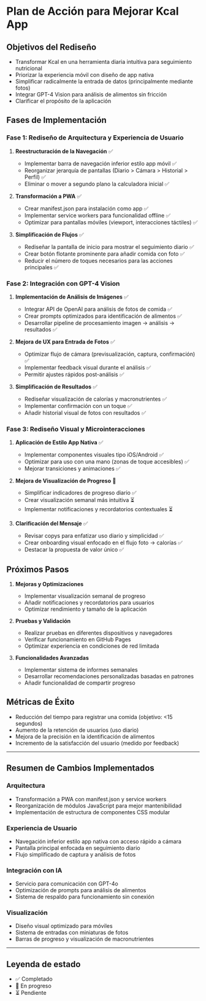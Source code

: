 # Plan de Acción para Mejorar Kcal App

## Objetivos del Rediseño
- Transformar Kcal en una herramienta diaria intuitiva para seguimiento nutricional
- Priorizar la experiencia móvil con diseño de app nativa
- Simplificar radicalmente la entrada de datos (principalmente mediante fotos)
- Integrar GPT-4 Vision para análisis de alimentos sin fricción
- Clarificar el propósito de la aplicación

## Fases de Implementación

### Fase 1: Rediseño de Arquitectura y Experiencia de Usuario
1. **Reestructuración de la Navegación** ✅
   - Implementar barra de navegación inferior estilo app móvil ✅
   - Reorganizar jerarquía de pantallas (Diario > Cámara > Historial > Perfil) ✅
   - Eliminar o mover a segundo plano la calculadora inicial ✅

2. **Transformación a PWA** ✅
   - Crear manifest.json para instalación como app ✅
   - Implementar service workers para funcionalidad offline ✅
   - Optimizar para pantallas móviles (viewport, interacciones táctiles) ✅

3. **Simplificación de Flujos** ✅
   - Rediseñar la pantalla de inicio para mostrar el seguimiento diario ✅
   - Crear botón flotante prominente para añadir comida con foto ✅
   - Reducir el número de toques necesarios para las acciones principales ✅

### Fase 2: Integración con GPT-4 Vision
1. **Implementación de Análisis de Imágenes** ✅
   - Integrar API de OpenAI para análisis de fotos de comida ✅
   - Crear prompts optimizados para identificación de alimentos ✅
   - Desarrollar pipeline de procesamiento imagen → análisis → resultados ✅

2. **Mejora de UX para Entrada de Fotos** ✅
   - Optimizar flujo de cámara (previsualización, captura, confirmación) ✅
   - Implementar feedback visual durante el análisis ✅
   - Permitir ajustes rápidos post-análisis ✅

3. **Simplificación de Resultados** ✅
   - Rediseñar visualización de calorías y macronutrientes ✅
   - Implementar confirmación con un toque ✅
   - Añadir historial visual de fotos con resultados ✅

### Fase 3: Rediseño Visual y Microinteracciones
1. **Aplicación de Estilo App Nativa** ✅
   - Implementar componentes visuales tipo iOS/Android ✅
   - Optimizar para uso con una mano (zonas de toque accesibles) ✅
   - Mejorar transiciones y animaciones ✅

2. **Mejora de Visualización de Progreso** 🔄
   - Simplificar indicadores de progreso diario ✅
   - Crear visualización semanal más intuitiva ⏳
   - Implementar notificaciones y recordatorios contextuales ⏳

3. **Clarificación del Mensaje** ✅
   - Revisar copys para enfatizar uso diario y simplicidad ✅
   - Crear onboarding visual enfocado en el flujo foto → calorías ✅
   - Destacar la propuesta de valor único ✅

## Próximos Pasos

1. **Mejoras y Optimizaciones**
   - Implementar visualización semanal de progreso
   - Añadir notificaciones y recordatorios para usuarios
   - Optimizar rendimiento y tamaño de la aplicación

2. **Pruebas y Validación**
   - Realizar pruebas en diferentes dispositivos y navegadores
   - Verificar funcionamiento en GitHub Pages
   - Optimizar experiencia en condiciones de red limitada

3. **Funcionalidades Avanzadas** 
   - Implementar sistema de informes semanales
   - Desarrollar recomendaciones personalizadas basadas en patrones
   - Añadir funcionalidad de compartir progreso

## Métricas de Éxito
- Reducción del tiempo para registrar una comida (objetivo: <15 segundos)
- Aumento de la retención de usuarios (uso diario)
- Mejora de la precisión en la identificación de alimentos
- Incremento de la satisfacción del usuario (medido por feedback)

---

## Resumen de Cambios Implementados

### Arquitectura
- Transformación a PWA con manifest.json y service workers
- Reorganización de módulos JavaScript para mejor mantenibilidad
- Implementación de estructura de componentes CSS modular

### Experiencia de Usuario
- Navegación inferior estilo app nativa con acceso rápido a cámara
- Pantalla principal enfocada en seguimiento diario
- Flujo simplificado de captura y análisis de fotos

### Integración con IA
- Servicio para comunicación con GPT-4o
- Optimización de prompts para análisis de alimentos
- Sistema de respaldo para funcionamiento sin conexión

### Visualización
- Diseño visual optimizado para móviles
- Sistema de entradas con miniaturas de fotos
- Barras de progreso y visualización de macronutrientes

---

## Leyenda de estado
- ✅ Completado
- 🔄 En progreso
- ⏳ Pendiente 